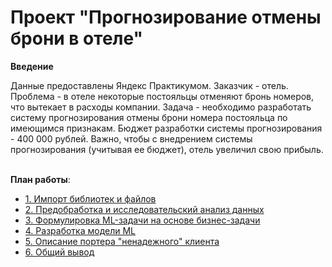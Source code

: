 # Проект "Прогнозирование отмены брони в отеле"

**Введение**

Данные предоставлены Яндекс Практикумом. Заказчик - отель. Проблема - в отеле некоторые постояльцы отменяют бронь номеров, что вытекает в расходы компании. Задача - необходимо разработать систему прогнозирования отмены брони номера постояльца по имеющимся признакам. Бюджет разработки системы прогнозирования - 400 000 рублей. Важно, чтобы с внедрением системы прогнозирования (учитывая ее бюджет), отель увеличил свою прибыль. 

<br>**План работы**:
- [1. Импорт библиотек и файлов](#import)
- [2. Предобработка и исследовательский анализ данных](#data_preprocessing)
- [3. Формулировка ML-задачи на основе бизнес-задачи](#ml_task)
- [4. Разработка модели ML](#ml_development)
- [5. Описание портера "ненадежного" клиента](#unreliable_client_info)
- [6. Общий вывод](#conclusion)
